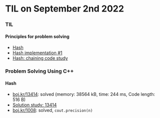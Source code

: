 # **TIL on September 2nd 2022**
### TIL
#### Principles for problem solving
- [Hash](../../../Computer%20science/Algorithm/hash-08-31-2022.md)
- [Hash implementation #1](../../../Computer%20science/Algorithm/hash-imp1-09-02-2022.cpp)
- [Hash: chaining code study](../../../Computer%20science/Algorithm/hash-chaining-09-02-2022.md)

### Problem Solving Using C++
#### Hash
- [boj.kr/13414](../../../Problem%20Solving/boj/Hash/13414-09-02-2022.cpp): solved (memory: 38564 kB, time: 244 ms, Code length: 516 B)
- [Solution study: 13414](../../../Problem%20Solving/Solution%20study/sol-study-13414-09-02-2022.md)
- [boj.kr/1008](../../../Problem%20Solving/boj/1008-09-02-2022.cpp): solved, `cout.precision(n)`